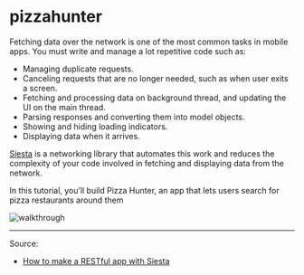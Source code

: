 # pizzahunter

Fetching data over the network is one of the most common tasks in mobile apps.
You must write and manage a lot repetitive code such as:

- Managing duplicate requests.
- Canceling requests that are no longer needed, such as when user exits a screen.
- Fetching and processing data on background thread, and updating the UI on the main thread.
- Parsing responses and converting them into model objects.
- Showing and hiding loading indicators.
- Displaying data when it arrives.


[Siesta](https://github.com/bustoutsolutions/siesta) is a networking library that automates this work and reduces the complexity of your code involved in fetching and displaying data from the network.

In this tutorial, you’ll build Pizza Hunter, an app that lets users search for pizza restaurants around them

![walkthrough](https://koenig-media.raywenderlich.com/uploads/2018/03/ChooseCity.gif)

---

Source:

- [How to make a RESTful app with Siesta](https://www.raywenderlich.com/182219/make-restful-app-siesta)